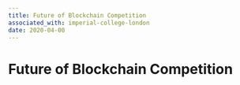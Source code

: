 ```yaml
---
title: Future of Blockchain Competition
associated_with: imperial-college-london
date: 2020-04-00
---
```

# Future of Blockchain Competition
